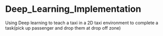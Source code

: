 # Deep_Learning_Implementation
Using Deep learning to teach a taxi in a 2D taxi environment to complete a task(pick up passenger and drop them at drop off zone)
